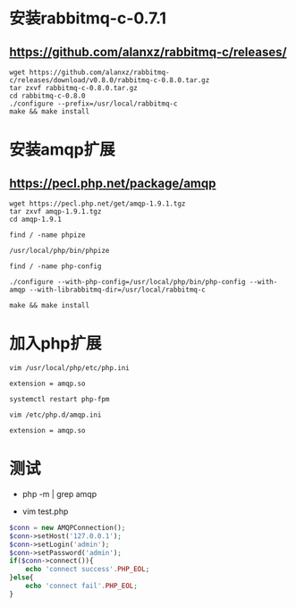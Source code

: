 # 安装rabbitmq-c-0.7.1

## https://github.com/alanxz/rabbitmq-c/releases/

```
wget https://github.com/alanxz/rabbitmq-c/releases/download/v0.8.0/rabbitmq-c-0.8.0.tar.gz
tar zxvf rabbitmq-c-0.8.0.tar.gz
cd rabbitmq-c-0.8.0
./configure --prefix=/usr/local/rabbitmq-c
make && make install
```

# 安装amqp扩展

## https://pecl.php.net/package/amqp

```
wget https://pecl.php.net/get/amqp-1.9.1.tgz
tar zxvf amqp-1.9.1.tgz
cd amqp-1.9.1

find / -name phpize

/usr/local/php/bin/phpize

find / -name php-config

./configure --with-php-config=/usr/local/php/bin/php-config --with-amqp --with-librabbitmq-dir=/usr/local/rabbitmq-c

make && make install

```

# 加入php扩展

```
vim /usr/local/php/etc/php.ini 

extension = amqp.so

systemctl restart php-fpm
```

```
vim /etc/php.d/amqp.ini

extension = amqp.so
```
# 测试

- php -m | grep amqp

- vim test.php

```php
$conn = new AMQPConnection();
$conn->setHost('127.0.0.1');
$conn->setLogin('admin');
$conn->setPassword('admin');
if($conn->connect()){
	echo 'connect success'.PHP_EOL;
}else{
	echo 'connect fail'.PHP_EOL;
}
```
